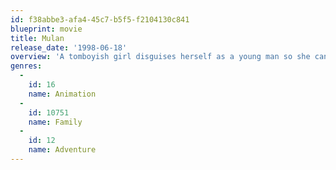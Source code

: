 ```yaml
---
id: f38abbe3-afa4-45c7-b5f5-f2104130c841
blueprint: movie
title: Mulan
release_date: '1998-06-18'
overview: 'A tomboyish girl disguises herself as a young man so she can fight with the Imperial Chinese Army against the invading Huns. With help from wise-cracking dragon Mushu, Mulan just might save her country -- and win the heart of handsome Captain Li Shang.'
genres:
  -
    id: 16
    name: Animation
  -
    id: 10751
    name: Family
  -
    id: 12
    name: Adventure
---
```

